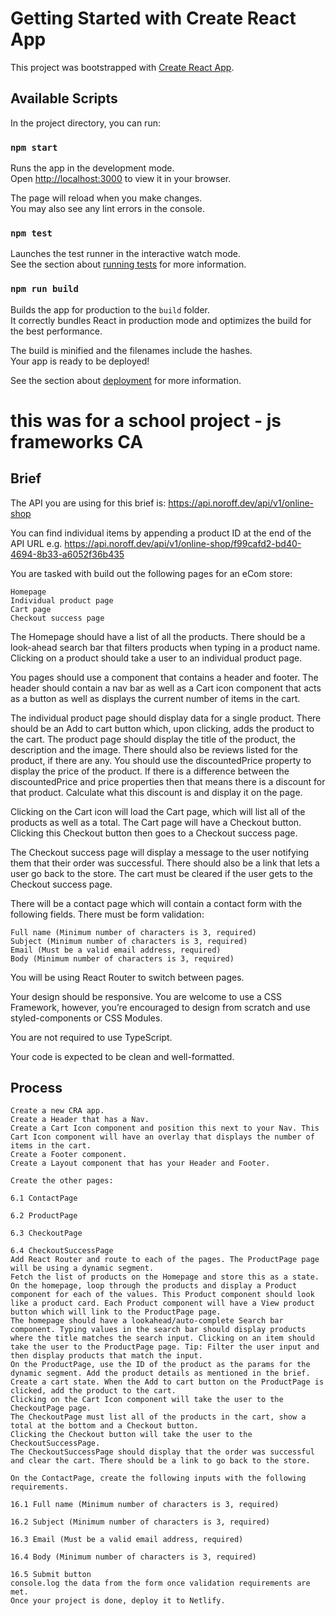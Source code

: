 # Getting Started with Create React App

This project was bootstrapped with [Create React App](https://github.com/facebook/create-react-app).

## Available Scripts

In the project directory, you can run:

### `npm start`

Runs the app in the development mode.\
Open [http://localhost:3000](http://localhost:3000) to view it in your browser.

The page will reload when you make changes.\
You may also see any lint errors in the console.

### `npm test`

Launches the test runner in the interactive watch mode.\
See the section about [running tests](https://facebook.github.io/create-react-app/docs/running-tests) for more information.

### `npm run build`

Builds the app for production to the `build` folder.\
It correctly bundles React in production mode and optimizes the build for the best performance.

The build is minified and the filenames include the hashes.\
Your app is ready to be deployed!

See the section about [deployment](https://facebook.github.io/create-react-app/docs/deployment) for more information.

# this was for a school project - js frameworks CA

## Brief

The API you are using for this brief is: https://api.noroff.dev/api/v1/online-shop

You can find individual items by appending a product ID at the end of the API URL e.g. https://api.noroff.dev/api/v1/online-shop/f99cafd2-bd40-4694-8b33-a6052f36b435

You are tasked with build out the following pages for an eCom store:

    Homepage
    Individual product page
    Cart page
    Checkout success page

The Homepage should have a list of all the products. There should be a look-ahead search bar that filters products when typing in a product name. Clicking on a product should take a user to an individual product page.

You pages should use a <Layout> component that contains a header and footer. The header should contain a nav bar as well as a Cart icon component that acts as a button as well as displays the current number of items in the cart.

The individual product page should display data for a single product. There should be an Add to cart button which, upon clicking, adds the product to the cart. The product page should display the title of the product, the description and the image. There should also be reviews listed for the product, if there are any. You should use the discountedPrice property to display the price of the product. If there is a difference between the discountedPrice and price properties then that means there is a discount for that product. Calculate what this discount is and display it on the page.

Clicking on the Cart icon will load the Cart page, which will list all of the products as well as a total. The Cart page will have a Checkout button. Clicking this Checkout button then goes to a Checkout success page.

The Checkout success page will display a message to the user notifying them that their order was successful. There should also be a link that lets a user go back to the store. The cart must be cleared if the user gets to the Checkout success page.

There will be a contact page which will contain a contact form with the following fields. There must be form validation:

    Full name (Minimum number of characters is 3, required)
    Subject (Minimum number of characters is 3, required)
    Email (Must be a valid email address, required)
    Body (Minimum number of characters is 3, required)

You will be using React Router to switch between pages.

Your design should be responsive. You are welcome to use a CSS Framework, however, you’re encouraged to design from scratch and use styled-components or CSS Modules.

You are not required to use TypeScript.

Your code is expected to be clean and well-formatted.

## Process

    Create a new CRA app.
    Create a Header that has a Nav.
    Create a Cart Icon component and position this next to your Nav. This Cart Icon component will have an overlay that displays the number of items in the cart.
    Create a Footer component.
    Create a Layout component that has your Header and Footer.

    Create the other pages:

    6.1 ContactPage

    6.2 ProductPage

    6.3 CheckoutPage

    6.4 CheckoutSuccessPage
    Add React Router and route to each of the pages. The ProductPage page will be using a dynamic segment.
    Fetch the list of products on the Homepage and store this as a state.
    On the homepage, loop through the products and display a Product component for each of the values. This Product component should look like a product card. Each Product component will have a View product button which will link to the ProductPage page.
    The homepage should have a lookahead/auto-complete Search bar component. Typing values in the search bar should display products where the title matches the search input. Clicking on an item should take the user to the ProductPage page. Tip: Filter the user input and then display products that match the input.
    On the ProductPage, use the ID of the product as the params for the dynamic segment. Add the product details as mentioned in the brief.
    Create a cart state. When the Add to cart button on the ProductPage is clicked, add the product to the cart.
    Clicking on the Cart Icon component will take the user to the CheckoutPage page.
    The CheckoutPage must list all of the products in the cart, show a total at the bottom and a Checkout button.
    Clicking the Checkout button will take the user to the CheckoutSuccessPage.
    The CheckoutSuccessPage should display that the order was successful and clear the cart. There should be a link to go back to the store.

    On the ContactPage, create the following inputs with the following requirements.

    16.1 Full name (Minimum number of characters is 3, required)

    16.2 Subject (Minimum number of characters is 3, required)

    16.3 Email (Must be a valid email address, required)

    16.4 Body (Minimum number of characters is 3, required)

    16.5 Submit button
    console.log the data from the form once validation requirements are met.
    Once your project is done, deploy it to Netlify.

